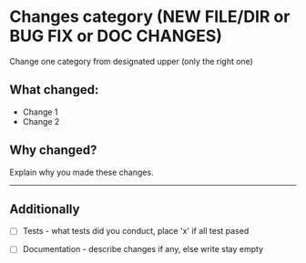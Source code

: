 # Changes category (NEW FILE/DIR or BUG FIX or DOC CHANGES)

Change one category from designated upper (only the right one)

## What changed:
- Change 1
- Change 2

## Why changed?
Explain why you made these changes.

---

## Additionally
- [ ] Tests - what tests did you conduct, place 'x' if all test pased
- [ ] Documentation - describe changes if any, else write stay empty

